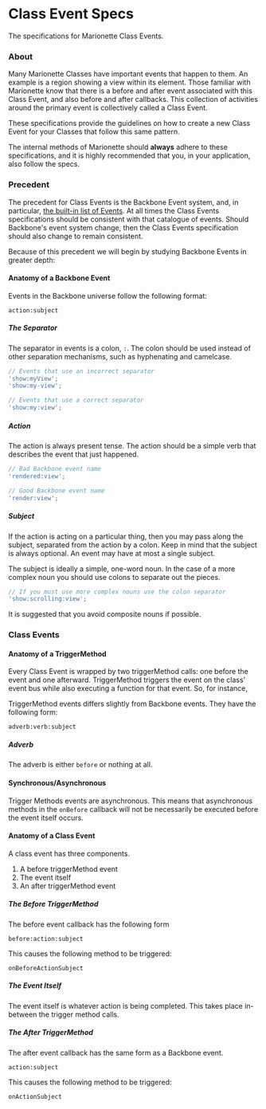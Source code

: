 Class Event Specs
====================

The specifications for Marionette Class Events.

### About

Many Marionette Classes have important events that happen to them. An example is a region showing a view within its
element. Those familiar with Marionette know that there is a before and after event associated with this Class Event,
and also before and after callbacks. This collection of activities around the primary event is collectively called a Class Event.

These specifications provide the guidelines on how to create a new Class Event for your Classes that follow this same pattern.

The internal methods of Marionette should **always** adhere to these specifications, and it is highly recommended
that you, in your application, also follow the specs.

### Precedent

The precedent for Class Events is the Backbone Event system, and, in particular, [the built-in list
of Events](http://backbonejs.org/#Events-catalog). At all times the Class Events specifications should
be consistent with that catalogue of events. Should Backbone's event system change, then the Class Events
specification should also change to remain consistent.

Because of this precedent we will begin by studying Backbone Events in greater depth:

#### Anatomy of a Backbone Event

Events in the Backbone universe follow the following format:

`action:subject`

##### The Separator

The separator in events is a colon, `:`. The colon should be used instead of other
separation mechanisms, such as hyphenating and camelcase.

```js
// Events that use an incorrect separator
'show:myView';
'show:my-view';

// Events that use a correct separator
'show:my:view';
```

##### Action

The action is always present tense. The action should be a simple verb that describes the event
that just happened.

```js
// Bad Backbone event name
'rendered:view';

// Good Backbone event name
'render:view';
```

##### Subject

If the action is acting on a particular thing, then you may pass along the subject, separated from the
action by a colon. Keep in mind that the subject is always optional. An event may have at most
a single subject.

The subject is ideally a simple, one-word noun. In the case of a more complex noun you should use colons
to separate out the pieces.

```js
// If you must use more complex nouns use the colon separator
'show:scrolling:view';
```

It is suggested that you avoid composite nouns if possible.

### Class Events

#### Anatomy of a TriggerMethod

Every Class Event is wrapped by two triggerMethod calls: one before the event and one afterward. TriggerMethod
triggers the event on the class' event bus while also executing a function for that event. So, for instance, 

TriggerMethod events differs slightly from Backbone events. They have the following form:

`adverb:verb:subject`

##### Adverb

The adverb is either `before` or nothing at all.

#### Synchronous/Asynchronous

Trigger Methods events are asynchronous. This means that asynchronous methods in the `onBefore` callback will
not be necessarily be executed before the event itself occurs.

#### Anatomy of a Class Event

A class event has three components.

1. A before triggerMethod event
2. The event itself
2. An after triggerMethod event

##### The Before TriggerMethod

The before event callback has the following form

`before:action:subject`

This causes the following method to be triggered:

`onBeforeActionSubject`

##### The Event Itself

The event itself is whatever action is being completed. This takes place in-between the trigger method calls.

##### The After TriggerMethod

The after event callback has the same form as a Backbone event.

`action:subject`

This causes the following method to be triggered:

`onActionSubject`